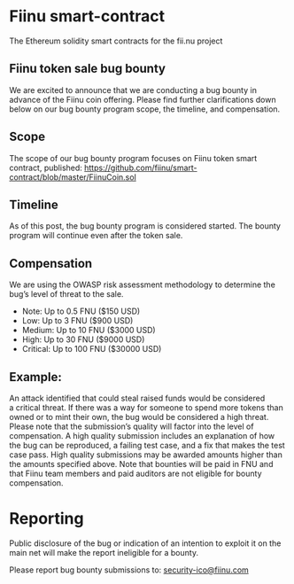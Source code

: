 # Fiinu smart-contract
The Ethereum solidity smart contracts for the fii.nu project

## Fiinu token sale bug bounty
We are excited to announce that we are conducting a bug bounty in advance of the Fiinu coin offering. Please find further clarifications down below on our bug bounty program scope, the timeline, and compensation.

## Scope
The scope of our bug bounty program focuses on Fiinu token smart contract, published:
https://github.com/fiinu/smart-contract/blob/master/FiinuCoin.sol

## Timeline
As of this post, the bug bounty program is considered started. The bounty program will continue even after the token sale.

## Compensation
We are using the OWASP risk assessment methodology to determine the bug’s level of threat to the sale.

- Note: Up to 0.5 FNU ($150 USD)
- Low: Up to 3 FNU ($900 USD)
- Medium: Up to 10 FNU ($3000 USD)
- High: Up to 30 FNU ($9000 USD)
- Critical: Up to 100 FNU ($30000 USD)

## Example:
An attack identified that could steal raised funds would be considered a critical threat.
If there was a way for someone to spend more tokens than owned or to mint their own, the bug would be considered a high threat.
Please note that the submission’s quality will factor into the level of compensation. A high quality submission includes an explanation of how the bug can be reproduced, a failing test case, and a fix that makes the test case pass. High quality submissions may be awarded amounts higher than the amounts specified above.
Note that bounties will be paid in FNU and that Fiinu team members and paid auditors are not eligible for bounty compensation.

# Reporting
Public disclosure of the bug or indication of an intention to exploit it on the main net will make the report ineligible for a bounty.

Please report bug bounty submissions to: security-ico@fiinu.com
